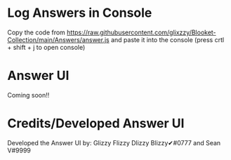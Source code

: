 # Log Answers in Console
Copy the code from https://raw.githubusercontent.com/glixzzy/Blooket-Collection/main/Answers/answer.js and paste it into the console (press crtl + shift + j to open console)
# Answer UI
Coming soon!!

# Credits/Developed Answer UI
Developed the Answer UI by: Glizzy Flizzy Dlizzy Blizzy✔#0777 and Sean V#9999
